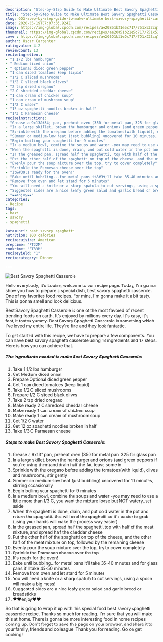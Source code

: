 ```yaml
---
description: "Step-by-Step Guide to Make Ultimate Best Savory Spaghetti Casserole"
title: "Step-by-Step Guide to Make Ultimate Best Savory Spaghetti Casserole"
slug: 653-step-by-step-guide-to-make-ultimate-best-savory-spaghetti-casserole
date: 2020-05-19T07:07:35.924Z
image: https://img-global.cpcdn.com/recipes/ae20851b21e5c717/751x532cq70/best-savory-spaghetti-casserole-recipe-main-photo.jpg
thumbnail: https://img-global.cpcdn.com/recipes/ae20851b21e5c717/751x532cq70/best-savory-spaghetti-casserole-recipe-main-photo.jpg
cover: https://img-global.cpcdn.com/recipes/ae20851b21e5c717/751x532cq70/best-savory-spaghetti-casserole-recipe-main-photo.jpg
author: Oscar Carpenter
ratingvalue: 4.2
reviewcount: 13
recipeingredient:
- "1 1/2 lbs hamburger"
- " Medium diced onion"
- " Optional diced green pepper"
- "1 can diced tomatoes keep liquid"
- "1/2 C sliced mushrooms"
- "1/2 C sliced black olives"
- "2 tsp dried oregano"
- "2 C shredded cheddar cheese"
- "1 can cream of chicken soup"
- "1 can cream of mushroom soup"
- "1/2 C water"
- "12 oz spaghetti noodles broken in half"
- "1/3 C Parmesan cheese"
recipeinstructions:
- "Grease a 9x13&#34; pan, preheat oven (350 for metal pan, 325 for glass pan"
- "In a large skillet, brown the hamburger and onions (and green peppers if you&#39;re using them)and drain half the fat, leave some in"
- "Sprinkle with the oregano before adding the tomatoes(with liquid), olives and mushrooms, stir gently"
- "Simmer on medium-low heat (just bubbling) uncovered for 10 minutes, stirring occasionally"
- "Begin boiling your spaghetti for 9 minutes"
- "In a medium bowl, combine the soups and water -you may need to use a little more than 1/3 C, you want the mixture loose but NOT watery..set aside"
- "When the spaghetti is done, drain, and put cold water in the pot and return the spaghetti..this will cool the spaghetti so it&#39;s easier to grab (using your hands will make the process way easier)"
- "In the greased pan, spread half the spaghetti, top with half of the meat mixture, and spread half the cheddar cheese"
- "Put the other half of the spaghetti on top of the cheese, and the other half of the meat mixture on top, followed by the remaining cheese"
- "Evenly pour the soup mixture over the top, try to cover completely"
- "Sprinkle the Parmesan cheese over the top"
- "It&#39;s ready for the oven!"
- "Bake until bubbling...for metal pans it&#39;ll take 35-40 minutes and for glass pans it&#39;ll take 45-50 minutes"
- "Remove from oven and let stand for 5 minutes"
- "You will need a knife or a sharp spatula to cut servings, using a spoon will make a big mess!"
- "Suggested sides are a nice leafy green salad and garlic bread or breadsticks"
- "❤️❤️enjoy❤️❤️"
categories:
- Recipe
tags:
- best
- savory
- spaghetti

katakunci: best savory spaghetti 
nutrition: 200 calories
recipecuisine: American
preptime: "PT22M"
cooktime: "PT33M"
recipeyield: "1"
recipecategory: Dinner

---
```



![Best Savory Spaghetti Casserole](https://img-global.cpcdn.com/recipes/ae20851b21e5c717/751x532cq70/best-savory-spaghetti-casserole-recipe-main-photo.jpg)

Hello everybody, it's Louise, welcome to our recipe page. Today, I'm gonna show you how to prepare a special dish, best savory spaghetti casserole. One of my favorites food recipes. For mine, I'm gonna make it a bit tasty. This is gonna smell and look delicious.



Best Savory Spaghetti Casserole is one of the most favored of recent trending foods on earth. It's enjoyed by millions every day. It's easy, it's fast, it tastes yummy. Best Savory Spaghetti Casserole is something which I've loved my entire life. They're fine and they look fantastic.


To get started with this recipe, we have to prepare a few components. You can have best savory spaghetti casserole using 13 ingredients and 17 steps. Here is how you can achieve that.

<!--inarticleads1-->

##### The ingredients needed to make Best Savory Spaghetti Casserole:

1. Take 1 1/2 lbs hamburger
1. Get  Medium diced onion
1. Prepare  Optional diced green pepper
1. Get 1 can diced tomatoes (keep liquid)
1. Take 1/2 C sliced mushrooms
1. Prepare 1/2 C sliced black olives
1. Take 2 tsp dried oregano
1. Make ready 2 C shredded cheddar cheese
1. Make ready 1 can cream of chicken soup
1. Make ready 1 can cream of mushroom soup
1. Get 1/2 C water
1. Get 12 oz spaghetti noodles broken in half
1. Take 1/3 C Parmesan cheese




<!--inarticleads2-->

##### Steps to make Best Savory Spaghetti Casserole:

1. Grease a 9x13&#34; pan, preheat oven (350 for metal pan, 325 for glass pan
1. In a large skillet, brown the hamburger and onions (and green peppers if you&#39;re using them)and drain half the fat, leave some in
1. Sprinkle with the oregano before adding the tomatoes(with liquid), olives and mushrooms, stir gently
1. Simmer on medium-low heat (just bubbling) uncovered for 10 minutes, stirring occasionally
1. Begin boiling your spaghetti for 9 minutes
1. In a medium bowl, combine the soups and water -you may need to use a little more than 1/3 C, you want the mixture loose but NOT watery..set aside
1. When the spaghetti is done, drain, and put cold water in the pot and return the spaghetti..this will cool the spaghetti so it&#39;s easier to grab (using your hands will make the process way easier)
1. In the greased pan, spread half the spaghetti, top with half of the meat mixture, and spread half the cheddar cheese
1. Put the other half of the spaghetti on top of the cheese, and the other half of the meat mixture on top, followed by the remaining cheese
1. Evenly pour the soup mixture over the top, try to cover completely
1. Sprinkle the Parmesan cheese over the top
1. It&#39;s ready for the oven!
1. Bake until bubbling...for metal pans it&#39;ll take 35-40 minutes and for glass pans it&#39;ll take 45-50 minutes
1. Remove from oven and let stand for 5 minutes
1. You will need a knife or a sharp spatula to cut servings, using a spoon will make a big mess!
1. Suggested sides are a nice leafy green salad and garlic bread or breadsticks
1. ❤️❤️enjoy❤️❤️




So that is going to wrap it up with this special food best savory spaghetti casserole recipe. Thanks so much for reading. I'm sure that you will make this at home. There is gonna be more interesting food in home recipes coming up. Don't forget to save this page on your browser, and share it to your family, friends and colleague. Thank you for reading. Go on get cooking!
